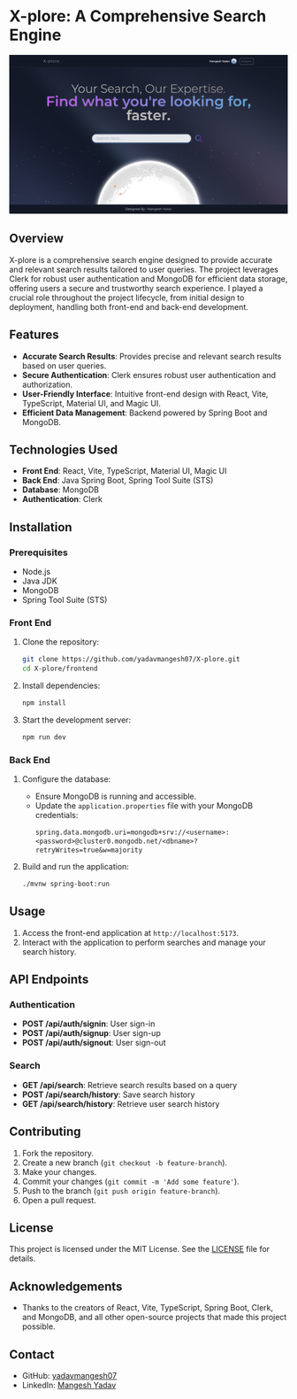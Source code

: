 # X-plore: A Comprehensive Search Engine

![X-plore](homepage.png)

## Overview

X-plore is a comprehensive search engine designed to provide accurate and relevant search results tailored to user queries. The project leverages Clerk for robust user authentication and MongoDB for efficient data storage, offering users a secure and trustworthy search experience. I played a crucial role throughout the project lifecycle, from initial design to deployment, handling both front-end and back-end development.

## Features

- **Accurate Search Results**: Provides precise and relevant search results based on user queries.
- **Secure Authentication**: Clerk ensures robust user authentication and authorization.
- **User-Friendly Interface**: Intuitive front-end design with React, Vite, TypeScript, Material UI, and Magic UI.
- **Efficient Data Management**: Backend powered by Spring Boot and MongoDB.

## Technologies Used

- **Front End**: React, Vite, TypeScript, Material UI, Magic UI
- **Back End**: Java Spring Boot, Spring Tool Suite (STS)
- **Database**: MongoDB
- **Authentication**: Clerk

## Installation

### Prerequisites

- Node.js
- Java JDK
- MongoDB
- Spring Tool Suite (STS)

### Front End

1. Clone the repository:
    ```bash
    git clone https://github.com/yadavmangesh07/X-plore.git
    cd X-plore/frontend
    ```

2. Install dependencies:
    ```bash
    npm install
    ```

3. Start the development server:
    ```bash
    npm run dev
    ```

### Back End

1. Configure the database:
    - Ensure MongoDB is running and accessible.
    - Update the `application.properties` file with your MongoDB credentials:
        ```properties
        spring.data.mongodb.uri=mongodb+srv://<username>:<password>@cluster0.mongodb.net/<dbname>?retryWrites=true&w=majority
        ```

2. Build and run the application:
    ```bash
    ./mvnw spring-boot:run
    ```

## Usage

1. Access the front-end application at `http://localhost:5173`.
2. Interact with the application to perform searches and manage your search history.

## API Endpoints

### Authentication

- **POST /api/auth/signin**: User sign-in
- **POST /api/auth/signup**: User sign-up
- **POST /api/auth/signout**: User sign-out

### Search

- **GET /api/search**: Retrieve search results based on a query
- **POST /api/search/history**: Save search history
- **GET /api/search/history**: Retrieve user search history

## Contributing

1. Fork the repository.
2. Create a new branch (`git checkout -b feature-branch`).
3. Make your changes.
4. Commit your changes (`git commit -m 'Add some feature'`).
5. Push to the branch (`git push origin feature-branch`).
6. Open a pull request.

## License

This project is licensed under the MIT License. See the [LICENSE](LICENSE) file for details.

## Acknowledgements

- Thanks to the creators of React, Vite, TypeScript, Spring Boot, Clerk, and MongoDB, and all other open-source projects that made this project possible.

## Contact

- GitHub: [yadavmangesh07](https://github.com/yadavmangesh07)
- LinkedIn: [Mangesh Yadav](https://www.linkedin.com/in/your-profile)
